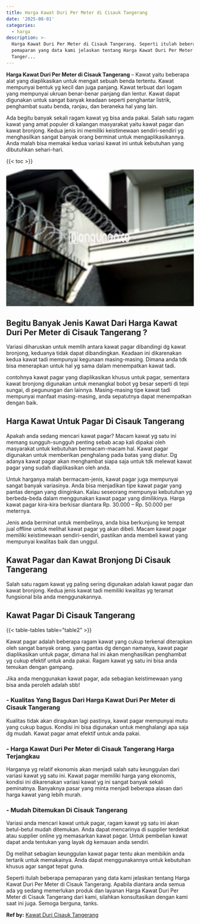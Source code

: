 ```yaml
---
title: Harga Kawat Duri Per Meter di Cisauk Tangerang
date: '2025-08-01'
categories:
  - harga
description: >-
  Harga Kawat Duri Per Meter di Cisauk Tangerang. Seperti itulah beberapa
  pemaparan yang data kami jelaskan tentang Harga Kawat Duri Per Meter di Cisauk
  Tanger...
---
```


**Harga Kawat Duri Per Meter di Cisauk Tangerang** – Kawat yaitu beberapa alat yang diaplikasikan untuk mengait sebuah benda tertentu. Kawat mempunyai bentuk yg kecil dan juga panjang. Kawat terbuat dari logam yang mempunyai ukruan benar-benar panjang dan lentur. Kawat dapat digunakan untuk sangat banyak keadaan seperti penghantar listrik, penghambat suatu benda, ranjau, dan beraneka hal yang lain.

Ada begitu banyak sekali ragam kawat yg bisa anda pakai. Salah satu ragam kawat yang amat populer di kalangan masyarakat yaitu kawat pagar dan kawat bronjong. Kedua jenis ini memiliki keistimewaan sendiri-sendiri yg menghasilkan sangat banyak orang berminat untuk mengaplikasikannya. Anda malah bisa memakai kedua variasi kawat ini untuk kebutuhan yang dibutuhkan sehari-hari.

{{< toc >}}

![Harga Kawat Duri Per Meter di Cisauk Tangerang](/images/jual-kawat-murah29.png)

## Begitu Banyak Jenis Kawat Dari Harga Kawat Duri Per Meter di Cisauk Tangerang ?

Variasi diharuskan untuk memlih antara kawat pagar dibandingi dg kawat bronjong, keduanya tidak dapat dibandingkan. Keadaan ini dikarenakan kedua kawat tadi mempunyai kegunaan masing-masing. Dimana anda tdk bisa menerapkan untuk hal yg sama dalam menempatkan kawat tadi.

contohnya kawat pagar yang diaplikasikan khusus untuk pagar, sementara kawat bronjong digunakan untuk menangkal bobot yg besar seperti di tepi sungai, di pegunungan dan lainnya. Masing-masing tipe kawat tadi mempunyai manfaat masing-masing, anda sepatutnya dapat menempatkan dengan baik.

## Harga Kawat Untuk Pagar Di Cisauk Tangerang

Apakah anda sedang mencari kawat pagar? Macam kawat yg satu ini memang sungguh-sungguh penting sebab acap kali dipakai oleh masyarakat untuk kebutuhan bermacam-macam hal. Kawat pagar digunakan untuk memberikan penghalang pada batas yang diatur. Dg adanya kawat pagar akan menghambat siapa saja untuk tdk melewat kawat pagar yang sudah diaplikasikan oleh anda.

Untuk harganya malah bermacam-jenis, kawat pagar juga mempunyai sangat banyak variasinya. Anda bisa menjadikan tipe kawat pagar yang pantas dengan yang diinginkan. Kalau seseorang mempunyai kebutuhan yg berbeda-beda dalam menggunakan kawat pagar yang dimilikinya. Harga kawat pagar kira-kira berkisar diantara Rp. 30.000 – Rp. 50.000 per meternya.

Jenis anda berminat untuk membelinya, anda bisa berkunjung ke tempat jual offline untuk melihat kawat pagar yg akan dibeli. Macam kawat pagar memiliki keistimewaan sendiri-sendiri, pastikan anda membeli kawat yang mempunyai kwalitas baik dan unggul.

## Kawat Pagar dan Kawat Bronjong Di Cisauk Tangerang

Salah satu ragam kawat yg paling sering digunakan adalah kawat pagar dan kawat bronjong. Kedua jenis kawat tadi memiliki kwalitas yg teramat fungsional bila anda menggunakannya.

## Kawat Pagar Di Cisauk Tangerang

{{< table-tables table="table2" >}}

Kawat pagar adalah beberapa ragam kawat yang cukup terkenal diterapkan oleh sangat banyak orang. yang pantas dg dengan namanya, kawat pagar diaplikasikan untuk pagar, dimana hal ini akan menghasilkan penghambat yg cukup efektif untuk anda pakai. Ragam kawat yg satu ini bisa anda temukan dengan gampang.

Jika anda menggunakan kawat pagar, ada sebagian keistimewaan yang bisa anda peroleh adalah sbb!

### \- Kualitas Yang Bagus Dari Harga Kawat Duri Per Meter di Cisauk Tangerang

Kualitas tidak akan diragukan lagi pastinya, kawat pagar mempunyai mutu yang cukup bagus. Kondisi ini bisa digunakan untuk menghalangi apa saja dg mudah. Kawat pagar amat efektif untuk anda pakai.

### \- Harga Kawat Duri Per Meter di Cisauk Tangerang Harga Terjangkau

Harganya yg relatif ekonomis akan menjadi salah satu keunggulan dari variasi kawat yg satu ini. Kawat pagar memiliki harga yang ekonomis, kondisi ini dikarenakan variasi kawat yg ini sangat banyak sekali peminatnya. Banyaknya pasar yang minta menjadi beberapa alasan dari harga kawat yang lebih murah.

### \- Mudah Ditemukan Di Cisauk Tangerang

Variasi anda mencari kawat untuk pagar, ragam kawat yg satu ini akan betul-betul mudah ditemukan. Anda dapat mencarinya di supplier terdekat atau supplier online yg memasarkan kawat pagar. Untuk pembelian kawat dapat anda tentukan yang layak dg kemauan anda sendiri.

Dg melihat sebagian keunggulan kawat pagar tentu akan membikin anda tertarik untuk memakainya. Anda dapat menggunakannya untuk kebutuhan khusus agar sangat tepat guna.

Seperti itulah beberapa pemaparan yang data kami jelaskan tentang Harga Kawat Duri Per Meter di Cisauk Tangerang. Apabila diantara anda semua ada yg sedang memerlukan produk dan layanan Harga Kawat Duri Per Meter di Cisauk Tangerang dari kami, silahkan konsultasikan dengan kami saat ini juga. Semoga berguna, tanks.

**Ref by:** [Kawat Duri Cisauk Tangerang](https://id.wikipedia.org/wiki/Kawat)
